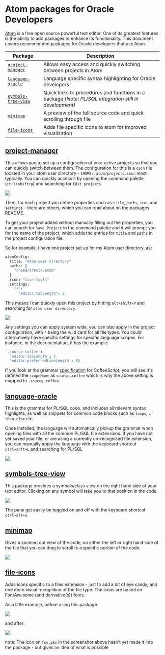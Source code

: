 # Atom packages for Oracle Developers

[Atom](https://atom.io/) is a free open source powerful text editor. One of its greatest features is the ability to add packages to enhance its functionality. This document covers recommended packages for Oracle developers that use Atom.


Package                                   | Description
----------------------------------------- | -------------------------
[`project-manager`](#project-manager)     | Allows easy access and quickly switching between projects in Atom
[`language-oracle`](#language-oracle)     | Language specific syntax highlighting for Oracle developers
[`symbols-tree-view`](#symbols-tree-view) | Quick links to procedures and functions in a package (_Note: PL/SQL integration still in development)_
[`minimap`](#minimap)                     | A preview of the full source code and quick scrolling through file
[`file-icons`](#file-icons)               | Adds file specific icons to atom for improved visualization

## [project-manager](https://atom.io/packages/project-manager)

This allows you to set up a configuration of your active projects so that you can quickly switch between them. The configuration for this is a `cson` file located in your atom user directory - `$HOME/.atom/projects.cson` most typically. You can quickly access it by opening the command palette (`ctrl+shift+p`) and searching for `Edit projects`.

![](https://cloud.githubusercontent.com/assets/1747643/11432340/58a546b2-9500-11e5-8026-d44fa9b0c798.png)

Then, for each project you define properties such as `title`, `paths`, `icon` and `settings` - there are others, which you can read about on the packages README.

To get your project added without manually filling out the properties, you can search for `Save Project` in the command palette and it will prompt you for the name of the project, which adds the entries for `title` and `paths` in the project configuration file.

So for example, I have one project set up for my Atom user directory, as:

```cson
atomConfig:
  title: "Atom user directory"
  paths: [
    "/home/trent/.atom"
  ]
  icon: "icon-tools"
  settings:
    "*":
      "editor.tabLength": 2
```

This means I can quickly open this project by hitting `alt+shift+P` and searching for `atom user directory`.

![](https://cloud.githubusercontent.com/assets/1747643/11432417/1d6b2cd6-9502-11e5-84a1-cd0137508814.png)

Any settings you can apply system wide, you can also apply in the project configuration, with `*` being the wild card for all file types. You could alternatively have specific settings for specific language scopes. For instance, in the documentation, it has the example:

```cson
'.source.coffee':
  'editor.tabLength': 2
  'editor.preferredLineLength': 80
```

If you look at the grammar [specification](https://github.com/atom/language-coffee-script/blob/master/grammars/coffeescript.cson) for CoffeeScript, you will see it's defined the `scopeName` as `source.coffee` which is why the above setting is mapped to `.source.coffee`.

## [language-oracle](https://atom.io/packages/language-oracle)

This is the grammar for PL/SQL code, and includes all relevant syntax highlights, as well as snippets for common code blocks such as `loops`, `if then else` etc.

Once installed, the language will automatically pickup the grammar when opening files with all the common PL/SQL file extensions. If you have not yet saved your file, or are using a currently un-recognised file extension, you can manually apply the language with the keyboard shortcut `ctrl+shft+L` and searching for PL/SQL

![](https://cloud.githubusercontent.com/assets/1747643/11353907/74f00ca6-929b-11e5-89f1-4a52dca44787.png)

## [symbols-tree-view](https://atom.io/packages/symbols-tree-view)

This package provides a symbols/class view on the right hand side of your text editor. Clicking on any symbol will take you to that position in the code.

![](https://cloud.githubusercontent.com/assets/1747643/11354004/62272df6-929c-11e5-89a4-adc802e6349c.png)

The pane get easily be toggled on and off with the keyboard shortcut `ctrl+alt+o`.

## [minimap](https://atom.io/packages/minimap)

Gives a zoomed out view of the code, on either the left or right hand side of the file that you can drag to scroll to a specific portion of the code.

![](https://cloud.githubusercontent.com/assets/1747643/11354495/f057cc2c-929f-11e5-8d31-d7252f001ec9.png)

## [file-icons](https://atom.io/packages/file-icons)

Adds icons specific to a files extension - just to add a bit of eye candy, and one more visual recognition of the file type. The icons are based on FontAwesome (and derivative(s)) fonts.

As a little example, before using this package:

![](https://cloud.githubusercontent.com/assets/1747643/11354338/d6529614-929e-11e5-9bb9-b7325e5aaaf2.png)

and after:

![](https://cloud.githubusercontent.com/assets/1747643/11354347/e8358f62-929e-11e5-832c-a4b085ec07b6.png)

note: The icon on `foo.pks` in the screenshot above hasn't yet made it into the package - but gives an idea of what is possible
